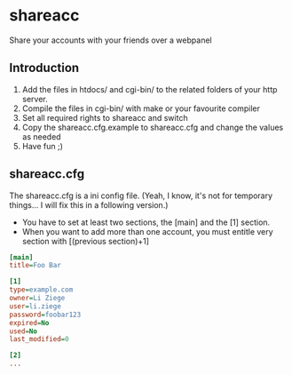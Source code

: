 # shareacc
Share your accounts with your friends over a webpanel

## Introduction
1. Add the files in htdocs/ and cgi-bin/ to the related folders of your http server.
2. Compile the files in cgi-bin/ with make or your favourite compiler
3. Set all required rights to shareacc and switch
4. Copy the shareacc.cfg.example to shareacc.cfg and change the values as needed
5. Have fun ;)

## shareacc.cfg
The shareacc.cfg is a ini config file. (Yeah, I know, it's not for temporary things... I will fix this in a following version.)

  * You have to set at least two sections, the [main] and the [1] section.
  * When you want to add more than one account, you must entitle very section with [(previous section)+1]

```ini
[main]
title=Foo Bar

[1] 
type=example.com
owner=Li Ziege
user=li.ziege
password=foobar123
expired=No
used=No
last_modified=0

[2]
...
```
